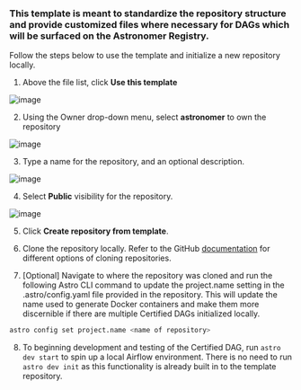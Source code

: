 ### This template is meant to standardize the repository structure and provide customized files where necessary for DAGs which will be surfaced on the Astronomer Registry.  

Follow the steps below to use the template and initialize a new repository locally.

1. Above the file list, click **Use this template**

![image](https://user-images.githubusercontent.com/48934154/122494828-a8a0b000-cfb7-11eb-8d51-5fb4aa47a32f.png)

2. Using the Owner drop-down menu, select **astronomer** to own the repository

![image](https://user-images.githubusercontent.com/48934154/122494551-94f54980-cfb7-11eb-8962-bd3333fde6e1.png)

3. Type a name for the repository, and an optional description.

![image](https://user-images.githubusercontent.com/48934154/122496102-35983900-cfb9-11eb-8074-ccd5b9529d8d.png)

4. Select **Public** visibility for the repository.

![image](https://user-images.githubusercontent.com/48934154/122496127-3f21a100-cfb9-11eb-8540-48f53c1b7d9c.png)

5. Click **Create repository from template**.

6. Clone the repository locally. Refer to the GitHub [documentation](https://docs.github.com/en/github/creating-cloning-and-archiving-repositories/cloning-a-repository-from-github/cloning-a-repository) for different options of cloning repositories.

7. [Optional] Navigate to where the repository was cloned and run the following Astro CLI command to update the project.name setting in the .astro/config.yaml file provided in the repository.  This will update the name used to generate Docker containers and make them more discernible if there are multiple Certified DAGs initialized locally. 
```bash
astro config set project.name <name of repository>
```
8. To beginning development and testing of the Certified DAG, run `astro dev start` to spin up a local Airflow environment. There is no need to run `astro dev init` as this functionality is already built in to the template repository.
